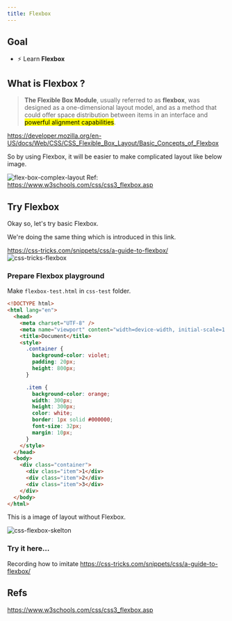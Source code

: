 ```yaml
---
title: Flexbox
---
```


## Goal
- ⚡ Learn **Flexbox**

## What is Flexbox ?
> **The Flexible Box Module**, usually referred to as **flexbox**, was designed as a one-dimensional layout model, and as a method that could offer space distribution between items in an interface and <mark>powerful alignment capabilities</mark>.

https://developer.mozilla.org/en-US/docs/Web/CSS/CSS_Flexible_Box_Layout/Basic_Concepts_of_Flexbox

So by using Flexbox, it will be easier to make complicated layout like below image.

![flex-box-complex-layout](https://storage.googleapis.com/coderhackers-assets/docs/img/2020-04-28-22-07-10.png)
Ref: https://www.w3schools.com/css/css3_flexbox.asp


## Try Flexbox
Okay so, let's try basic Flexbox.

We're doing the same thing which is introduced in this link.

https://css-tricks.com/snippets/css/a-guide-to-flexbox/
![css-tricks-flexbox](https://storage.googleapis.com/coderhackers-assets/docs/img/2020-04-29-01-24-56.png)

### Prepare Flexbox playground

Make `flexbox-test.html` in `css-test` folder.


```html title="flexbox-test.html"
<!DOCTYPE html>
<html lang="en">
  <head>
    <meta charset="UTF-8" />
    <meta name="viewport" content="width=device-width, initial-scale=1.0" />
    <title>Document</title>
    <style>
      .container {
        background-color: violet;
        padding: 20px;
        height: 800px;
      }

      .item {
        background-color: orange;
        width: 300px;
        height: 300px;
        color: white;
        border: 1px solid #000000;
        font-size: 32px;
        margin: 10px;
      }
    </style>
  </head>
  <body>
    <div class="container">
      <div class="item">1</div>
      <div class="item">2</div>
      <div class="item">3</div>
    </div>
  </body>
</html>
```

This is a image of layout without Flexbox.

![css-flexbox-skelton](https://storage.googleapis.com/coderhackers-assets/docs/img/2020-04-29-01-09-01.png)


### Try it here...
Recording how to imitate https://css-tricks.com/snippets/css/a-guide-to-flexbox/

## Refs
https://www.w3schools.com/css/css3_flexbox.asp